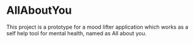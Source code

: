 # AllAboutYou
This project is a prototype for a mood lifter application which works as a self help tool for mental health, named as All about you.
